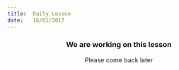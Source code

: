 ```yaml
---
title:  Daily Lesson
date:   16/01/2017
---
```


### <center>We are working on this lesson</center>
<center>Please come back later</center>